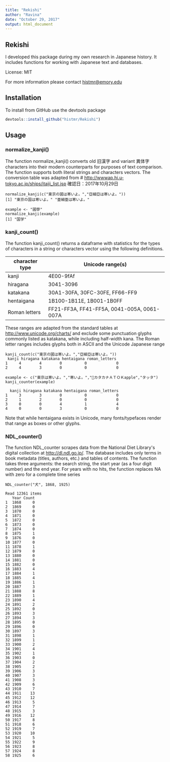 ```yaml
---
title: "Rekishi"
author: "Ravina"
date: "October 29, 2017"
output: html_document
---
```

## Rekishi

I developed this package during my own research in Japanese history. It includes functions for working with Japanese text and databases.

License: MIT

For more information please contact histmr@emory.edu

## Installation

To install from GitHub use the devtools package

```r eval=FALSE}
devtools::install_github("histmr/Rekishi")
```
## Usage

### normalize_kanji()

The function normalize_kanji() converts old 旧漢字 and variant 異体字 characters into their modern counterparts for purposes of text comparison. The function supports both literal strings and characters vectors. The conversion table was adapted from # http://wwwap.hi.u-tokyo.ac.jp/ships/itaiji_list.jsp 確認日：2017年10月29日

```{r}
normalize_kanji(c("東京の國は寒いよ。","亞細亞は寒いよ。"))
[1] "東京の国は寒いよ。" "亜細亜は寒いよ。" 

example <- "國學"
normalize_kanji(example)
[1] "国学"
```
### kanji_count()

The function kanji_count() returns a dataframe with statistics for the types of characters in a string or characters vector using the following definitions.

 character type         | Unicode range(s)
--- | ---
 kanji                  | 4E00-9fAf
 hiragana               | 3041-3096
 katakana               | 30A1-30FA, 30FC-30FE, FF66-FF9
 hentaigana             | 1B100-1B11E, 1B001-1B0FF
 Roman letters          | FF21-FF3A, FF41-FF5A, 0041-005A, 0061-007A


These ranges are adapted from the standard tables at http://www.unicode.org/charts/ and exclude some punctuation glyphs commonly listed as katakana, while including half-width kana. The Roman letter ranges includes glyphs both in ASCII and the Unicode Japanese range 

```{r}
kanji_count(c("東京の國は寒いよ。","亞細亞は寒いよ。"))
 kanji hiragana katakana hentaigana roman_letters
1     4        4        0          0             0
2     4        3        0          0             0

example <- c("東京は寒いよ。","寒いよ。","𛄃カタカナＡＴＯＫapple","タッタ")
kanji_counter(example)

  kanji hiragana katakana hentaigana roman_letters
1     3        3        0          0             0
2     1        2        0          0             0
3     0        0        4          1             4
4     0        0        3          0             0
```

Note that while hentaigana exists in Unicode, many fonts/typefaces render that range as boxes or other glyphs.

### NDL_counter()

The function NDL_counter scrapes data from the National Diet Library's digital collection at http://dl.ndl.go.jp/. The database includes only terms in book metadata (titles, authors, etc.) and tables of contents. The function takes three arguments: the search string, the start year (as a four digit number) and the end year. For years with no hits, the function replaces NA with zero for a complete time series

```{r}
NDL_counter("犬", 1868, 1925)

Read 12361 items
   Year Count
1  1868     0
2  1869     0
3  1870     0
4  1871     0
5  1872     0
6  1873     0
7  1874     0
8  1875     1
9  1876     0
10 1877     0
11 1878     1
12 1879     0
13 1880     0
14 1881     0
15 1882     0
16 1883     4
17 1884     1
18 1885     4
19 1886     1
20 1887     3
21 1888     8
22 1889     1
23 1890     4
24 1891     2
25 1892     0
26 1893     3
27 1894     3
28 1895     0
29 1896     0
30 1897     3
31 1898     1
32 1899     1
33 1900     2
34 1901     4
35 1902     1
36 1903     0
37 1904     2
38 1905     2
39 1906     3
40 1907     3
41 1908     3
42 1909     6
43 1910     7
44 1911    13
45 1912    12
46 1913     5
47 1914     7
48 1915     3
49 1916    12
50 1917     8
51 1918     6
52 1919     7
53 1920    10
54 1921     5
55 1922     9
56 1923     8
57 1924     8
58 1925     6
```
